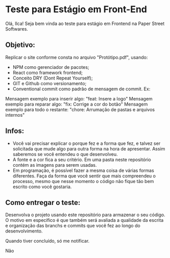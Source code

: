 # Teste para Estágio em Front-End

Olá, Ilca!
Seja bem vinda ao teste para estágio em Frontend na Paper Street Softwares.

## Objetivo:

Replicar o site conforme consta no arquivo "Protótipo.pdf", usando:

- NPM como gerenciador de pacotes;
- React como framework frontend;
- Conceito DRY (Dont Repeat Yourself);
- GIT e Github como versionamento;
- Conventional commit como padrão de mensagem de commit. Ex:

Mensagem exemplo para inserir algo: "feat: Insere a logo"
Mensagem exemplo para reparar algo: "fix: Corrige a cor do botão"
Mensagem exemplo para todo o restante: "chore: Arrumação de pastas e arquivos internos"

## Infos:

- Você vai precisar explicar o porque fez e a forma que fez, e talvez ser solicitada que mude algo para outra forma na hora de apresentar. Assim saberemos se você entendeu o que desenvolveu.
- A fonte e a cor fica a seu critério. Em uma pasta neste repositório contém as imagens para serem usadas.
- Em programação, é possível fazer a mesma coisa de várias formas diferentes. Faça da forma que você sentir que mais compreendeu o processo, mesmo que nesse momento o código não fique tão bem escrito como você gostaria.

## Como entregar o teste:

Desenvolva o projeto usando este repositório para armazenar o seu código. O motivo em específico é que também será avaliada a qualidade da escrita e organização das branchs e commits que você fez ao longo do desenvolvimento.

Quando tiver concluído, só me notificar.

Não
